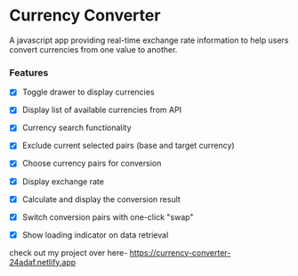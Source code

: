 # Currency Converter

A javascript app providing real-time exchange rate information to help users convert currencies from one value to another.

### Features

- [x] Toggle drawer to display currencies
- [x] Display list of available currencies from API
- [x] Currency search functionality
- [x] Exclude current selected pairs (base and target currency)
- [x] Choose currency pairs for conversion
- [x] Display exchange rate
- [x] Calculate and display the conversion result
- [x] Switch conversion pairs with one-click "swap"
- [x] Show loading indicator on data retrieval


check out my project over here-
https://currency-converter-24adaf.netlify.app
